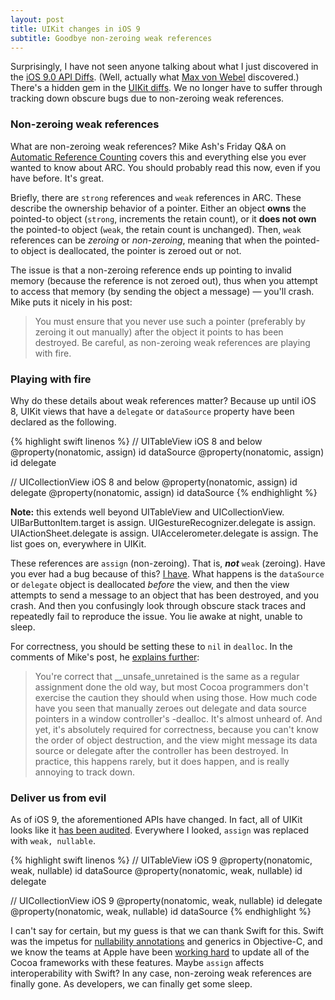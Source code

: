 ```yaml
---
layout: post
title: UIKit changes in iOS 9
subtitle: Goodbye non-zeroing weak references
---
```


Surprisingly, I have not seen anyone talking about what I just discovered in the [iOS 9.0 API Diffs](https://developer.apple.com/library/prerelease/ios/releasenotes/General/iOS90APIDiffs/index.html#//apple_ref/doc/uid/TP40016222). (Well, actually what [Max von Webel](https://twitter.com/343max/status/654513094559817728) discovered.) There's a hidden gem in the [UIKit diffs](https://developer.apple.com/library/prerelease/ios/releasenotes/General/iOS90APIDiffs/Objective-C/UIKit.html). We no longer have to suffer through tracking down obscure bugs due to non-zeroing weak references.

<!--excerpt-->

### Non-zeroing weak references

What are non-zeroing weak references? Mike Ash's Friday Q&A on [Automatic Reference Counting](https://mikeash.com/pyblog/friday-qa-2011-09-30-automatic-reference-counting.html) covers this and everything else you ever wanted to know about ARC. You should probably read this now, even if you have before. It's great.

Briefly, there are `strong` references and `weak` references in ARC. These describe the ownership behavior of a pointer. Either an object **owns** the pointed-to object (`strong`, increments the retain count), or it **does not own** the pointed-to object (`weak`, the retain count is unchanged). Then, `weak` references can be *zeroing* or *non-zeroing*, meaning that when the pointed-to object is deallocated, the pointer is zeroed out or not.

The issue is that a non-zeroing reference ends up pointing to invalid memory (because the reference is not zeroed out), thus when you attempt to access that memory (by sending the object a message) &mdash; you'll crash. Mike puts it nicely in his post:

>You must ensure that you never use such a pointer (preferably by zeroing it out manually) after the object it points to has been destroyed. Be careful, as non-zeroing weak references are playing with fire.

### Playing with fire

Why do these details about weak references matter? Because up until iOS 8, UIKit views that have a `delegate` or `dataSource` property have been declared as the following.

{% highlight swift linenos %}
// UITableView iOS 8 and below
@property(nonatomic, assign) id<UITableViewDataSource> dataSource
@property(nonatomic, assign) id<UITableViewDelegate> delegate

// UICollectionView iOS 8 and below
@property(nonatomic, assign) id<UICollectionViewDelegate> delegate
@property(nonatomic, assign) id<UICollectionViewDataSource> dataSource
{% endhighlight %}

<span class="text-muted"><b>Note:</b> this extends well beyond UITableView and UICollectionView. UIBarButtonItem.target is assign. UIGestureRecognizer.delegate is assign. UIActionSheet.delegate is assign. UIAccelerometer.delegate is assign. The list goes on, everywhere in UIKit.</span>

These references are `assign` (non-zeroing). That is, _**not**_ `weak` (zeroing). Have you ever had a bug because of this? [I have](https://github.com/jessesquires/JSQMessagesViewController/issues/201). What happens is the `dataSource` or `delegate` object is deallocated *before* the view, and then the view attempts to send a message to an object that has been destroyed, and you crash. And then you confusingly look through obscure stack traces and repeatedly fail to reproduce the issue. You lie awake at night, unable to sleep.

For correctness, you should be setting these to `nil` in `dealloc`. In the comments of Mike's post, he [explains further](https://mikeash.com/pyblog/friday-qa-2011-09-30-automatic-reference-counting.html#comment-4010c9e897b775d2d9a6f2eca3baa77e):

>You're correct that __unsafe_unretained is the same as a regular assignment done the old way, but most Cocoa programmers don't exercise the caution they should when using those. How much code have you seen that manually zeroes out delegate and data source pointers in a window controller's -dealloc. It's almost unheard of. And yet, it's absolutely required for correctness, because you can't know the order of object destruction, and the view might message its data source or delegate after the controller has been destroyed. In practice, this happens rarely, but it does happen, and is really annoying to track down.

### Deliver us from evil

As of iOS 9, the aforementioned APIs have changed. In fact, all of UIKit looks like it [has been audited](https://developer.apple.com/library/prerelease/ios/releasenotes/General/iOS90APIDiffs/Objective-C/UIKit.html). Everywhere I looked, `assign` was replaced with `weak, nullable`.

{% highlight swift linenos %}
// UITableView iOS 9
@property(nonatomic, weak, nullable) id<UITableViewDataSource> dataSource
@property(nonatomic, weak, nullable) id<UITableViewDelegate> delegate

// UICollectionView iOS 9
@property(nonatomic, weak, nullable) id<UICollectionViewDelegate> delegate
@property(nonatomic, weak, nullable) id<UICollectionViewDataSource> dataSource
{% endhighlight %}

I can't say for certain, but my guess is that we can thank Swift for this. Swift was the impetus for [nullability annotations](https://developer.apple.com/swift/blog/?id=25) and generics in Objective-C, and we know the teams at Apple have been [working hard](https://developer.apple.com/swift/blog/?id=31) to update all of the Cocoa frameworks with these features. Maybe `assign` affects interoperability with Swift? In any case, non-zeroing weak references are finally gone. As developers, we can finally get some sleep.
